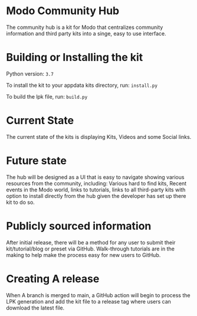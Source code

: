 # Modo Community Hub

The community hub is a kit for Modo that centralizes community information 
and third party kits into a singe, easy to use interface.

# Building or Installing the kit
Python version: `3.7` 

To install the kit to your appdata kits directory, run: `install.py`

To build the lpk file, run: `build.py`

# Current State
The current state of the kits is displaying Kits, Videos and some Social links.

# Future state
The hub will be designed as a UI that is easy to navigate showing various 
resources from the community, including: Various hard to find kits, Recent 
events in the Modo world, links to tutorials, links to all third-party kits 
with option to install directly from the hub given the developer has set up
there kit to do so.

# Publicly sourced information
After initial release, there will be a method for any user to submit their
kit/tutorial/blog or preset via GitHub. Walk-through tutorials are in the making
to help make the process easy for new users to GitHub.

# Creating A release
When A branch is merged to main, a GitHub action will begin to process the LPK 
generation and add the kit file to a release tag where users can download the latest file.